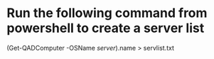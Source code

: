 # Run the following command from powershell to create a server list

(Get-QADComputer -OSName *server*).name  > servlist.txt
